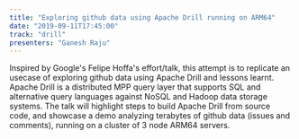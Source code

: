 ```yaml
---
title: "Exploring github data using Apache Drill running on ARM64"
date: "2019-09-11T17:45:00"
track: "drill"
presenters: "Ganesh Raju"
---
```


Inspired by Google's Felipe Hoffa's effort/talk, this attempt is to replicate an usecase of exploring github data using Apache Drill and lessons learnt. Apache Drill is a distributed MPP query layer that supports SQL and alternative query languages against NoSQL and Hadoop data storage systems. The talk will highlight steps to build Apache Drill from source code, and showcase a demo analyzing terabytes of github data (issues and comments), running on a cluster of 3 node ARM64 servers. 
